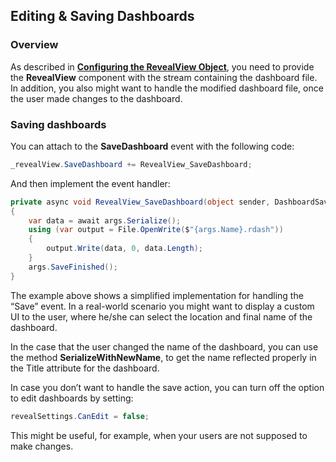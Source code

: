 ## Editing & Saving Dashboards

### Overview

As described in [**Configuring the RevealView Object**](configuring-revealview-desktop.md), you need to provide the __RevealView__ component with the stream containing the dashboard file. In addition, you also might want to handle the modified dashboard file, once the user made changes to the dashboard.

### Saving dashboards

You can attach to the __SaveDashboard__ event with the following code:

``` csharp
_revealView.SaveDashboard += RevealView_SaveDashboard;
```

And then implement the event handler:

``` csharp
private async void RevealView_SaveDashboard(object sender, DashboardSaveEventArgs args)
{
    var data = await args.Serialize();
    using (var output = File.OpenWrite($"{args.Name}.rdash"))
    {
        output.Write(data, 0, data.Length);
    }
    args.SaveFinished();
}
```

The example above shows a simplified implementation for handling the “Save” event. In a real-world scenario you might want to display a custom UI to the user, where he/she can select the location and final name of the dashboard.

In the case that the user changed the name of the dashboard, you can use the method __SerializeWithNewName__, to get the name reflected properly in the Title attribute for the dashboard.

In case you don’t want to handle the save action, you can turn off the option to edit dashboards by setting:

``` csharp
revealSettings.CanEdit = false;
```

This might be useful, for example, when your users are not supposed to make changes.
